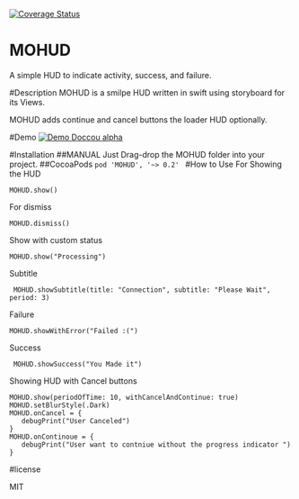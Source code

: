 [![Coverage Status](https://coveralls.io/repos/github/MoathOthman/MOHUD/badge.svg?branch=master)](https://coveralls.io/github/MoathOthman/MOHUD?branch=master)
# MOHUD
A simple HUD to indicate activity, success, and failure.


#Description
MOHUD is a smilpe HUD written in swift using storyboard for its Views.
 
MOHUD adds continue and cancel buttons the loader HUD optionally.

#Demo
[![Demo Doccou alpha](https://j.gifs.com/y580lQ.gif)](https://youtu.be/02KHdUj7AMA)


#Installation
##MANUAL
Just Drag-drop the MOHUD folder into your project.
##CocoaPods
`pod 'MOHUD', '~> 0.2' `
#How to Use
For Showing the HUD 

`
MOHUD.show()
`

For dismiss 

`MOHUD.dismiss()`

Show with custom status 

`MOHUD.show("Processing")`

Subtitle

` MOHUD.showSubtitle(title: "Connection", subtitle: "Please Wait", period: 3)`

Failure

`MOHUD.showWithError("Failed :(")`

Success

` MOHUD.showSuccess("You Made it")`

Showing HUD with Cancel buttons 

````
MOHUD.show(periodOfTime: 10, withCancelAndContinue: true)
MOHUD.setBlurStyle(.Dark)
MOHUD.onCancel = {
   debugPrint("User Canceled")
}
MOHUD.onContinoue = {
   debugPrint("User want to contniue without the progress indicator ")
}
````
#license

MIT
